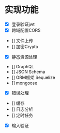 # 实现功能

+ [x] 登录验证jwt
+ [x] 跨域配置CORS
+ [] 文件上传
+ [] 加密Crypto
+ [x] 静态资源处理
+ [] GraphQL
+ [] JSON Schema
+ [] ORM框架 Sequelize
+ [] mongoose
+ [x] 错误处理 
+ [] 缓存
+ [] 日志分析
+ [] 定时任务
+ [x] 输入验证
